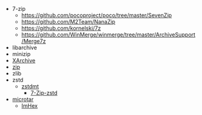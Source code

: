 - 7-zip
  - https://github.com/pocoproject/poco/tree/master/SevenZip
  - https://github.com/M2Team/NanaZip
  - https://github.com/kornelski/7z
  - https://github.com/WinMerge/winmerge/tree/master/ArchiveSupport/Merge7z
- libarchive
- minizip
- [XArchive](https://github.com/horsicq/XArchive)
- [zip](https://github.com/kuba--/zip)
- zlib
- zstd
  - [zstdmt](https://github.com/mcmilk/zstdmt)
    - [7-Zip-zstd](https://github.com/mcmilk/7-Zip-zstd)
- [microtar](https://github.com/rxi/microtar)
  - [ImHex](https://github.com/WerWolv/ImHex)


